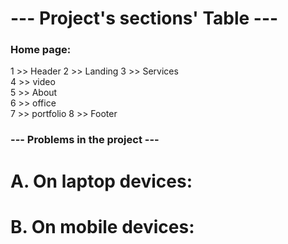 # --- Project's sections' Table --- 

### Home page:
1 >> Header 
2 >> Landing 
3 >> Services  
4 >> video  
5 >> About  
6 >> office  
7 >> portfolio 
8 >> Footer 


### --- Problems in the project ---

# A. On laptop devices:
>> 


# B. On mobile devices:
>>

